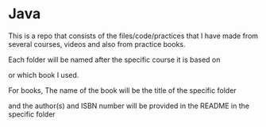 # Java

This is a repo that consists of the files/code/practices that I have made from several courses, videos and also from practice books.

Each folder will be named after the specific course it is based on

or which book I used.

For books, The name of the book will be the title of the specific folder

and the author(s) and ISBN number will be provided in the README in the specific folder
